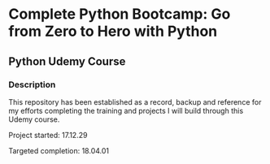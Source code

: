 # Complete Python Bootcamp: Go from Zero to Hero with Python

## Python Udemy Course

### Description

This repository has been established as a record, backup and reference for my efforts completing the training and projects I will build through this Udemy course.

Project started:        17.12.29

Targeted completion:    18.04.01